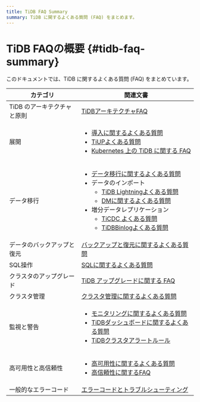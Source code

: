 ```yaml
---
title: TiDB FAQ Summary
summary: TiDB に関するよくある質問 (FAQ) をまとめます。
---
```


# TiDB FAQの概要 {#tidb-faq-summary}

このドキュメントでは、TiDB に関するよくある質問 (FAQ) をまとめています。

<table><thead><tr><th>カテゴリ</th><th>関連文書</th></tr></thead><tbody><tr><td>TiDB のアーキテクチャと原則</td><td><a href="https://docs.pingcap.com/tidb/v8.1/tidb-faq">TiDBアーキテクチャFAQ</a></td></tr><tr><td>展開</td><td><ul><li><a href="https://docs.pingcap.com/tidb/v8.1/deploy-and-maintain-faq">導入に関するよくある質問</a></li><li><a href="https://docs.pingcap.com/tidb/v8.1/tiup-faq">TiUPよくある質問</a></li><li><a href="https://docs.pingcap.com/tidb-in-kubernetes/stable/faq">Kubernetes 上の TiDB に関する FAQ</a></li></ul></td></tr><tr><td>データ移行</td><td><ul><li><a href="https://docs.pingcap.com/tidb/v8.1/migration-tidb-faq">データ移行に関するよくある質問</a></li><li>データのインポート<ul><li><a href="https://docs.pingcap.com/tidb/v8.1/tidb-lightning-faq">TiDB Lightningよくある質問</a></li><li><a href="https://docs.pingcap.com/tidb/v8.1/dm-faq">DMに関するよくある質問</a></li></ul></li><li>増分データレプリケーション<ul><li><a href="https://docs.pingcap.com/tidb/v8.1/ticdc-faq">TiCDC よくある質問</a></li><li><a href="https://docs.pingcap.com/tidb/v8.1/tidb-binlog-faq">TiDBBinlogよくある質問</a></li></ul></li></ul></td></tr><tr><td>データのバックアップと復元</td><td><a href="https://docs.pingcap.com/tidb/v8.1/backup-and-restore-faq">バックアップと復元に関するよくある質問</a></td></tr><tr><td>SQL操作</td><td><a href="https://docs.pingcap.com/tidb/v8.1/sql-faq">SQLに関するよくある質問</a></td></tr><tr><td>クラスタのアップグレード</td><td><a href="https://docs.pingcap.com/tidb/v8.1/upgrade-faq">TiDB アップグレードに関する FAQ</a></td></tr><tr><td>クラスタ管理</td><td><a href="https://docs.pingcap.com/tidb/v8.1/manage-cluster-faq">クラスタ管理に関するよくある質問</a></td></tr><tr><td>監視と警告</td><td><ul><li><a href="https://docs.pingcap.com/tidb/v8.1/monitor-faq">モニタリングに関するよくある質問</a></li><li><a href="https://docs.pingcap.com/tidb/v8.1/dashboard-faq">TiDBダッシュボードに関するよくある質問</a></li><li><a href="https://docs.pingcap.com/tidb/v8.1/alert-rules">TiDBクラスタアラートルール</a></li></ul></td></tr><tr><td>高可用性と高信頼性</td><td><ul><li><a href="https://docs.pingcap.com/tidb/v8.1/high-availability-faq">高可用性に関するよくある質問</a></li><li><a href="https://docs.pingcap.com/tidb/v8.1/high-reliability-faq">高信頼性に関するFAQ</a></li></ul></td></tr><tr><td>一般的なエラーコード</td><td><a href="https://docs.pingcap.com/tidb/v8.1/error-codes">エラーコードとトラブルシューティング</a></td></tr></tbody></table>
